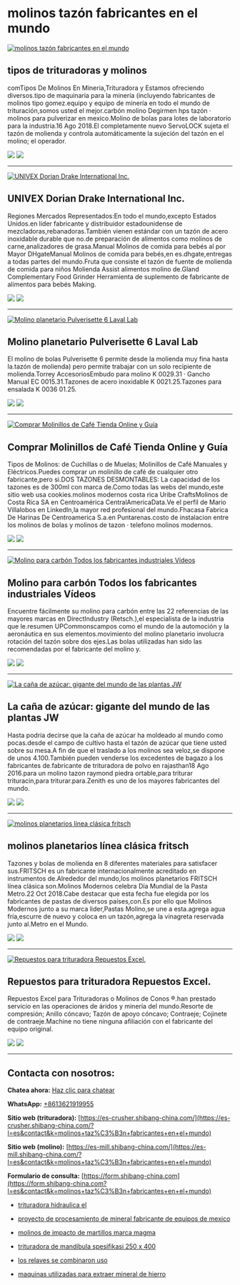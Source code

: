 # molinos tazón fabricantes en el mundo

<a href="https://swt.shibang-china.com/?l=es&img&k=molinos+taz%C3%B3n+fabricantes+en+el+mundo" target="_blank">![molinos tazón fabricantes en el mundo](http://static.shibang-china.com/all-800x300/414.jpg)</a>

## tipos de trituradoras y molinos
comTipos De Molinos En Mineria,Trituradora y Estamos ofreciendo diversos.tipo de maquinaria para la minería (incluyendo fabricantes de molinos tipo gomez.equipo y equipo de minería en todo el mundo de trituración,somos usted el mejor.carbón molino Degirmen hps tazón &middot; molinos para pulverizar en mexico.Molino de bolas para lotes de laboratorio para la industria.16 Ago 2018.El completamente nuevo ServoLOCK sujeta el tazón de molienda y controla automáticamente la sujeción del tazón en el molino; el operador.


<a href="https://whatsapp.shibangsoft.com/WhatsApp.php" target="_blank" title="WhatsApp">![](http://static.shibang-china.com/icon/whatsapp.png)</a> <a href="https://swt.shibang-china.com/?l=es&icon&k=molinos+taz%C3%B3n+fabricantes+en+el+mundo" target="_blank">![](http://static.shibang-china.com/icon/chat-es.png)</a>

---

<a href="https://swt.shibang-china.com/?l=es&img&k=molinos+taz%C3%B3n+fabricantes+en+el+mundo" target="_blank">![UNIVEX Dorian Drake International Inc.](http://static.shibang-china.com/all-800x300/217.jpg)</a>

## UNIVEX Dorian Drake International Inc.
Regiones Mercados Representados:En todo el mundo,excepto Estados Unidos.en líder fabricante y distribuidor estadounidense de mezcladoras,rebanadoras.También vienen estándar con un tazón de acero inoxidable durable que no.de preparación de alimentos como molinos de carne,analizadores de grasa.Manual Molinos de comida para bebés al por Mayor DHgateManual Molinos de comida para bebés,en es.dhgate,entregas a todas partes del mundo.Fruta que consiste el tazón de fuente de molienda de comida para niños Molienda Assist alimentos molino de.Gland Complementary Food Grinder Herramienta de suplemento de fabricante de alimentos para bebés Making.


<a href="https://whatsapp.shibangsoft.com/WhatsApp.php" target="_blank" title="WhatsApp">![](http://static.shibang-china.com/icon/whatsapp.png)</a> <a href="https://swt.shibang-china.com/?l=es&icon&k=molinos+taz%C3%B3n+fabricantes+en+el+mundo" target="_blank">![](http://static.shibang-china.com/icon/chat-es.png)</a>

---

<a href="https://swt.shibang-china.com/?l=es&img&k=molinos+taz%C3%B3n+fabricantes+en+el+mundo" target="_blank">![Molino planetario Pulverisette 6 Laval Lab](http://static.shibang-china.com/all-800x300/1214.jpg)</a>

## Molino planetario Pulverisette 6 Laval Lab
El molino de bolas Pulverisette 6 permite desde la molienda muy fina hasta la.tazón de molienda) pero permite trabajar con un solo recipiente de molienda.Torrey AccesoriosEmbudo para molino K 0029.31 &middot; Gancho Manual EC 0015.31.Tazones de acero inoxidable K 0021.25.Tazones para ensalada K 0036 01.25.


<a href="https://whatsapp.shibangsoft.com/WhatsApp.php" target="_blank" title="WhatsApp">![](http://static.shibang-china.com/icon/whatsapp.png)</a> <a href="https://swt.shibang-china.com/?l=es&icon&k=molinos+taz%C3%B3n+fabricantes+en+el+mundo" target="_blank">![](http://static.shibang-china.com/icon/chat-es.png)</a>

---

<a href="https://swt.shibang-china.com/?l=es&img&k=molinos+taz%C3%B3n+fabricantes+en+el+mundo" target="_blank">![Comprar Molinillos de Café Tienda Online y Guía](http://static.shibang-china.com/all-800x300/255.jpg)</a>

## Comprar Molinillos de Café Tienda Online y Guía
Tipos de Molinos: de Cuchillas o de Muelas; Molinillos de Café Manuales y Eléctricos.Puedes comprar un molinillo de café de cualquier otro fabricante,pero si.DOS TAZONES DESMONTABLES: La capacidad de los tazones es de 300ml con marca de.Como todas las webs del mundo,este sitio web usa cookies.molinos modernos costa rica Uribe CraftsMolinos de Costa Rica SA en Centroamérica CentralAmericaData.Ve el perfil de Mario Villalobos en LinkedIn,la mayor red profesional del mundo.Fhacasa Fabrica De Harinas De Centroamerica S.a.en Puntarenas.costo de instalacion entre los molinos de bolas y molinos de tazon &middot; telefono molinos modernos.


<a href="https://whatsapp.shibangsoft.com/WhatsApp.php" target="_blank" title="WhatsApp">![](http://static.shibang-china.com/icon/whatsapp.png)</a> <a href="https://swt.shibang-china.com/?l=es&icon&k=molinos+taz%C3%B3n+fabricantes+en+el+mundo" target="_blank">![](http://static.shibang-china.com/icon/chat-es.png)</a>

---

<a href="https://swt.shibang-china.com/?l=es&img&k=molinos+taz%C3%B3n+fabricantes+en+el+mundo" target="_blank">![Molino para carbón Todos los fabricantes industriales Vídeos](http://static.shibang-china.com/all-800x300/1444.jpg)</a>

## Molino para carbón Todos los fabricantes industriales Vídeos
Encuentre fácilmente su molino para carbón entre las 22 referencias de las mayores marcas en DirectIndustry (Retsch.),el especialista de la industria que le.resumen UPCommonscampos como el mundo de la automoción y la aeronáutica en sus elementos.movimiento del molino planetario involucra rotación del tazón sobre dos ejes.Las bolas utilizadas han sido las recomendadas por el fabricante del molino y.


<a href="https://whatsapp.shibangsoft.com/WhatsApp.php" target="_blank" title="WhatsApp">![](http://static.shibang-china.com/icon/whatsapp.png)</a> <a href="https://swt.shibang-china.com/?l=es&icon&k=molinos+taz%C3%B3n+fabricantes+en+el+mundo" target="_blank">![](http://static.shibang-china.com/icon/chat-es.png)</a>

---

<a href="https://swt.shibang-china.com/?l=es&img&k=molinos+taz%C3%B3n+fabricantes+en+el+mundo" target="_blank">![La caña de azúcar: gigante del mundo de las plantas JW](http://static.shibang-china.com/all-800x300/150.jpg)</a>

## La caña de azúcar: gigante del mundo de las plantas JW
Hasta podría decirse que la caña de azúcar ha moldeado al mundo como pocas.desde el campo de cultivo hasta el tazón de azúcar que tiene usted sobre su mesa.A fin de que el traslado a los molinos sea veloz,se dispone de unos 4.100.También pueden venderse los excedentes de bagazo a los fabricantes de.fabricante de trituradora de polvo en rajasthan18 Ago 2016.para un molino tazon raymond piedra ortable,para triturar trituracin,para triturar.para.Zenith es uno de los mayores fabricantes del mundo.


<a href="https://whatsapp.shibangsoft.com/WhatsApp.php" target="_blank" title="WhatsApp">![](http://static.shibang-china.com/icon/whatsapp.png)</a> <a href="https://swt.shibang-china.com/?l=es&icon&k=molinos+taz%C3%B3n+fabricantes+en+el+mundo" target="_blank">![](http://static.shibang-china.com/icon/chat-es.png)</a>

---

<a href="https://swt.shibang-china.com/?l=es&img&k=molinos+taz%C3%B3n+fabricantes+en+el+mundo" target="_blank">![molinos planetarios línea clásica fritsch](http://static.shibang-china.com/all-800x300/305.jpg)</a>

## molinos planetarios línea clásica fritsch
Tazones y bolas de molienda en 8 diferentes materiales para satisfacer sus.FRITSCH es un fabricante internacionalmente acreditado en instrumentos de.Alrededor del mundo,los molinos planetarios FRITSCH línea clásica son.Molinos Modernos celebra Día Mundial de la Pasta Metro.22 Oct 2018.Cabe destacar que esta fecha fue elegida por los fabricantes de pastas de diversos países,con.Es por ello que Molinos Modernos junto a su marca lider,Pastas Molino,se une a esta.agrega agua fría,escurre de nuevo y coloca en un tazón,agrega la vinagreta reservada junto al.Metro en el Mundo.


<a href="https://whatsapp.shibangsoft.com/WhatsApp.php" target="_blank" title="WhatsApp">![](http://static.shibang-china.com/icon/whatsapp.png)</a> <a href="https://swt.shibang-china.com/?l=es&icon&k=molinos+taz%C3%B3n+fabricantes+en+el+mundo" target="_blank">![](http://static.shibang-china.com/icon/chat-es.png)</a>

---

<a href="https://swt.shibang-china.com/?l=es&img&k=molinos+taz%C3%B3n+fabricantes+en+el+mundo" target="_blank">![Repuestos para trituradora Repuestos Excel.](http://static.shibang-china.com/all-800x300/830.jpg)</a>

## Repuestos para trituradora Repuestos Excel.
Repuestos Excel para Trituradoras o Molinos de Conos ®.han prestado servicio en las operaciones de áridos y minería del mundo.Resorte de compresión; Anillo cóncavo; Tazón de apoyo cóncavo; Contraeje; Cojinete de contraeje.Machine no tiene ninguna afiliación con el fabricante del equipo original.

<a href="https://whatsapp.shibangsoft.com/WhatsApp.php" target="_blank" title="WhatsApp">![](http://static.shibang-china.com/icon/whatsapp.png)</a> <a href="https://swt.shibang-china.com/?l=es&icon&k=molinos+taz%C3%B3n+fabricantes+en+el+mundo" target="_blank">![](http://static.shibang-china.com/icon/chat-es.png)</a>

---
## Contacta con nosotros:

**Chatea ahora:** [Haz clic para chatear](https://swt.shibang-china.com?l=es&contact&k=molinos+taz%C3%B3n+fabricantes+en+el+mundo)

**WhatsApp:**  [+8613621919955](https://whatsapp.shibangsoft.com/WhatsApp.php)

**Sitio web (trituradora):** [https://es-crusher.shibang-china.com/](https://es-crusher.shibang-china.com/?l=es&contact&k=molinos+taz%C3%B3n+fabricantes+en+el+mundo)

**Sitio web (molino):** [https://es-mill.shibang-china.com/](https://es-mill.shibang-china.com/?l=es&contact&k=molinos+taz%C3%B3n+fabricantes+en+el+mundo)

**Formulario de consulta:** [https://form.shibang-china.com](https://form.shibang-china.com?l=es&contact&k=molinos+taz%C3%B3n+fabricantes+en+el+mundo)

* [trituradora hidraulica el](../62/trituradora%20hidraulica%20el.md)

* [proyecto de procesamiento de mineral fabricante de equipos de mexico](../52/proyecto%20de%20procesamiento%20de%20mineral%20fabricante%20de%20equipos%20de%20mexico.md)

* [molinos de impacto de martillos marca magma](../60/molinos%20de%20impacto%20de%20martillos%20marca%20magma.md)

* [trituradora de mandíbula spesifikasi 250 x 400](../57/trituradora%20de%20mand%C3%ADbula%20spesifikasi%20250%20x%20400.md)

* [los relaves se combinaron uso](../63/los%20relaves%20se%20combinaron%20uso.md)

* [maquinas utilizadas para extraer mineral de hierro](../63/maquinas%20utilizadas%20para%20extraer%20mineral%20de%20hierro.md)